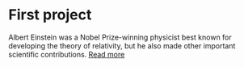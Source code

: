 # First project
Albert Einstein was a Nobel Prize-winning physicist best known for developing the theory of relativity, but he also made other important scientific contributions. [Read more](https://www.google.com/)